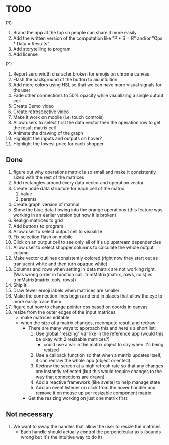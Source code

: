 # TODO
P0:
1. Brand the app at the top so people can share it more easily
1. Add the written version of the computation like "P * S = R" and/or "Ops * Data = Results"
1. Add storytelling to program
1. Add license

P1:
1. Report zero width character broken for emojis on chrome canvas
1. Flash the background of the button to aid intuition
1. Add more colors using HSL so that we can have more visual signals for the user
1. Fade other connections to 50% opacity while visualizing a single output cell
1. Create Demo video
1. Create retrospective video
1. Make it work on mobile (i.e. touch controls)
1. Allow users to select first the data vector then the operation row to get the result matrix cell
1. Animate the drawing of the graph
1. Highlight the inputs and outputs on hover?
1. Highlight the lowest price for each shopper

## Done
1. figure out why operations matrix is so small and make it consistently sized with the rest of the matrices
1. Add rectangles around every data vector and operation vector
1. Create node data structure for each cell of the matrix
    1. value
    1. parents
1. Create graph version of matmul
1. Show the blue data flowing into the orange operations (this feature was working in an earlier version but now it is broken)
1. Realign matrices to grid
1. Add buttons to program
1. Allow user to select output cell to visualize
1. Fix selection flash on mobile
1. Click on an output cell to see only all of it's up upstream dependencies
1. Allow user to select shopper columns to calculate the whole output column
1. Make vector outlines consistently colored (right now they start out as tranlucent white and then turn opaque white)
1. Columns and rows when setting in data matrix are not working right. (Was wrong order in function call: trimMatrix(matrix, rows, cols) vs trimMatrix(matrix, cols, rows))
1. Ship it!
1. Draw fewer emoji labels when matrices are smaller
1. Make the connection lines begin and end in places that allow the eye to more easily trace them
1. figure out how to change pointer css based on coords in canvas
1. resize from the outer edges of the input matrices
    - make matrices editable
    - when the size of a matrix changes, recompute result and redraw
        - There are many ways to approach this and here's a short list:
            1. Use global "resizing" var like in the reference app (would this be okay with 2 resizable matrices?)
                - could use a var in the matrix object to say when it's being resized
            1. Use a callback function so that when a matrix updates itself, it can redraw the whole app (object oriented)
            1. Redraw the screen at a high refresh rate so that any changes are instantly reflected (but this would require changes to the way that connections are drawn)
            1. Add a reactive framework (like svelte) to help manage state
            1. Add an event listener on click from the hover handler and remove it on mouse up per resizable component matrix
        - Get the resizing working on just one matrix first

## Not necessary
1. We want to swap the handles that allow the user to resize the matrices
    - Each handle should actually control the perpendicular axis (sounds wrong but it's the intuitive way to do it)